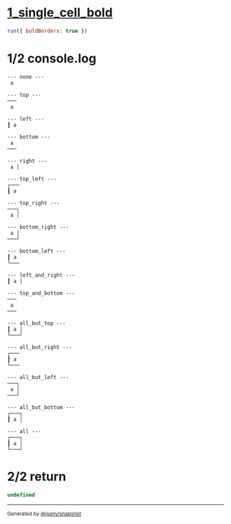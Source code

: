 # [1_single_cell_bold](../../table_1_cell.test.mjs#L93)

```js
run({ boldBorders: true })
```

# 1/2 console.log

```console
--- none ---
 a 

--- top ---
───
 a 

--- left ---
┃ a 

--- bottom ---
 a 
───

--- right ---
 a │

--- top_left ---
┌───
┃ a 

--- top_right ---
───┐
 a │

--- bottom_right ---
 a │
───┘

--- bottom_left ---
┃ a 
└───

--- left_and_right ---
┃ a │

--- top_and_bottom ---
───
 a 
───

--- all_but_top ---
┃ a │
└───┘

--- all_but_right ---
┌───
┃ a 
└───

--- all_but_left ---
───┐
 a │
───┘

--- all_but_bottom ---
┌───┐
┃ a │

--- all ---
┌───┐
┃ a │
└───┘

```

# 2/2 return

```js
undefined
```

---

<sub>
  Generated by <a href="https://github.com/jsenv/core/tree/main/packages/independent/snapshot">@jsenv/snapshot</a>
</sub>
